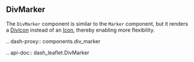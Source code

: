 ## DivMarker

The `DivMarker` component is similar to the `Marker` component, but it renders a [DivIcon](https://leafletjs.com/reference.html#divicon) instead of an [Icon](https://leafletjs.com/reference.html#icon), thereby enabling more flexibility.

.. dash-proxy:: components.div_marker

.. api-doc:: dash_leaflet.DivMarker